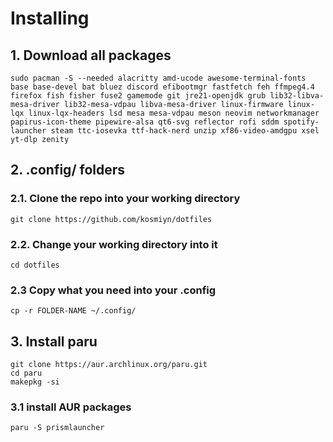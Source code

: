 # Installing
## 1. Download all packages
```
sudo pacman -S --needed alacritty amd-ucode awesome-terminal-fonts base base-devel bat bluez discord efibootmgr fastfetch feh ffmpeg4.4 firefox fish fisher fuse2 gamemode git jre21-openjdk grub lib32-libva-mesa-driver lib32-mesa-vdpau libva-mesa-driver linux-firmware linux-lqx linux-lqx-headers lsd mesa mesa-vdpau meson neovim networkmanager papirus-icon-theme pipewire-alsa qt6-svg reflector rofi sddm spotify-launcher steam ttc-iosevka ttf-hack-nerd unzip xf86-video-amdgpu xsel yt-dlp zenity
```


## 2. .config/ folders
### 2.1. Clone the repo into your working directory
```
git clone https://github.com/kosmiyn/dotfiles
```
### 2.2. Change your working directory into it
```
cd dotfiles
```
### 2.3 Copy what you need into your .config
```
cp -r FOLDER-NAME ~/.config/
```
## 3. Install paru
```
git clone https://aur.archlinux.org/paru.git
cd paru
makepkg -si
```
### 3.1 install AUR packages
```
paru -S prismlauncher
```
